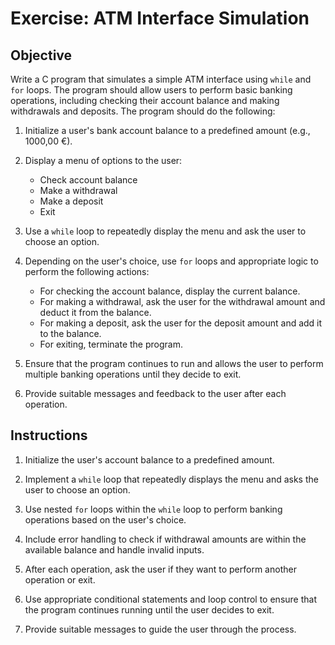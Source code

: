 # Exercise: ATM Interface Simulation

## Objective

Write a C program that simulates a simple ATM interface using `while` and `for` loops. The program should allow users to perform basic banking operations, including checking their account balance and making withdrawals and deposits. The program should do the following:

1. Initialize a user's bank account balance to a predefined amount (e.g., 1000,00 €).

2. Display a menu of options to the user:
   - Check account balance
   - Make a withdrawal
   - Make a deposit
   - Exit

3. Use a `while` loop to repeatedly display the menu and ask the user to choose an option.

4. Depending on the user's choice, use `for` loops and appropriate logic to perform the following actions:
   - For checking the account balance, display the current balance.
   - For making a withdrawal, ask the user for the withdrawal amount and deduct it from the balance.
   - For making a deposit, ask the user for the deposit amount and add it to the balance.
   - For exiting, terminate the program.

5. Ensure that the program continues to run and allows the user to perform multiple banking operations until they decide to exit.

6. Provide suitable messages and feedback to the user after each operation.

## Instructions

1. Initialize the user's account balance to a predefined amount.

2. Implement a `while` loop that repeatedly displays the menu and asks the user to choose an option.

3. Use nested `for` loops within the `while` loop to perform banking operations based on the user's choice.

4. Include error handling to check if withdrawal amounts are within the available balance and handle invalid inputs.

5. After each operation, ask the user if they want to perform another operation or exit.

6. Use appropriate conditional statements and loop control to ensure that the program continues running until the user decides to exit.

7. Provide suitable messages to guide the user through the process.
